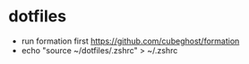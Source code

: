 # dotfiles

- run formation first https://github.com/cubeghost/formation
- echo "source ~/dotfiles/.zshrc" > ~/.zshrc